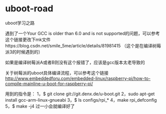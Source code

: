 # uboot-road
uboot学习之路


遇到了一个Your GCC is older than 6.0 and is not supported的问题，可以参考这个链接更改下mk文件https://blog.csdn.net/smile_5me/article/details/81981415
（这个是在编译树莓派3的时候遇到的）

如果是编译树莓派A或者B则没有这个报错了，应该是gcc版本太老导致的

关于树莓派的uboot具体编译流程，可以参考这个链接
http://www.embeddedforu.com/embedded-linux/raspberry-pi/how-to-compile-mainline-u-boot-for-raspberry-pi/

用到的指令是：
1，$ git clone git://git.denx.de/u-boot.git
2，sudo apt-get install gcc-arm-linux-gnueabi
3，$ ls configs/rpi_*
4，make rpi_defconfig
5，$ make -j4
过一小会就编译好了

